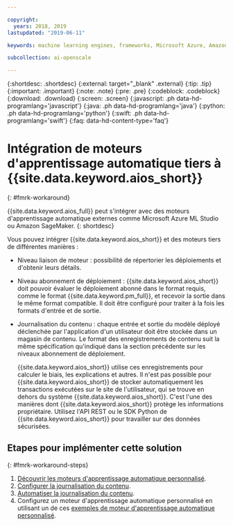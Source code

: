 ```yaml
---

copyright:
  years: 2018, 2019
lastupdated: "2019-06-11"

keywords: machine learning engines, frameworks, Microsoft Azure, Amazone SageMaker, custom ML engine 

subcollection: ai-openscale

---
```


{:shortdesc: .shortdesc}
{:external: target="_blank" .external}
{:tip: .tip}
{:important: .important}
{:note: .note}
{:pre: .pre}
{:codeblock: .codeblock}
{:download: .download}
{:screen: .screen}
{:javascript: .ph data-hd-programlang='javascript'}
{:java: .ph data-hd-programlang='java'}
{:python: .ph data-hd-programlang='python'}
{:swift: .ph data-hd-programlang='swift'}
{:faq: data-hd-content-type='faq'}

# Intégration de moteurs d'apprentissage automatique tiers à {{site.data.keyword.aios_short}}
{: #fmrk-workaround}

{{site.data.keyword.aios_full}} peut s'intégrer avec des moteurs d'apprentissage automatique externes comme Microsoft Azure ML Studio ou Amazon SageMaker.
{: shortdesc}

Vous pouvez intégrer {{site.data.keyword.aios_short}} et des moteurs tiers de différentes manières :

- Niveau liaison de moteur : possibilité de répertorier les déploiements et d'obtenir leurs détails.
  
- Niveau abonnement de déploiement : {{site.data.keyword.aios_short}}
doit pouvoir évaluer le déploiement abonné dans le format requis,
comme le format {{site.data.keyword.pm_full}}, et recevoir la sortie dans le même format compatible.
Il doit être configuré pour traiter à la fois les formats d'entrée et de sortie.
   

- Journalisation du contenu : chaque entrée et sortie du modèle déployé déclenchée par l'application d'un utilisateur doit être stockée dans un magasin de contenu.
Le format des enregistrements de contenu suit la même spécification qu'indiqué dans la section précédente sur les niveaux abonnement de déploiement.
   
   {{site.data.keyword.aios_short}} utilise ces enregistrements pour calculer le biais, les explications et autres. Il n'est pas possible pour {{site.data.keyword.aios_short}} de stocker automatiquement les transactions exécutées sur le site de l'utilisateur,
qui se trouve en dehors du système {{site.data.keyword.aios_short}}. C'est l'une des manières dont {{site.data.keyword.aios_short}} protège les informations propriétaire. Utilisez l'API REST ou le SDK Python de {{site.data.keyword.aios_short}} pour travailler sur des données sécurisées.
   
## Etapes pour implémenter cette solution
{: #fmrk-workaround-steps}

1. [Découvrir les moteurs d'apprentissage automatique personnalisé](/docs/services/ai-openscale?topic=ai-openscale-fmrk-workaround-customengine).
2. [Configurer la journalisation du contenu](/docs/services/ai-openscale?topic=ai-openscale-cdb-payload).
3. [Automatiser la journalisation du contenu](/docs/services/ai-openscale?topic=ai-openscale-fmrk-workaround-pyld-lg).
4. Configurez un moteur d'apprentissage automatique personnalisé
en utilisant un de ces [exemples de moteur d'apprentissage automatique personnalisé](/docs/services/ai-openscale?topic=ai-openscale-fmrk-workaround-cstmmlsengex).

